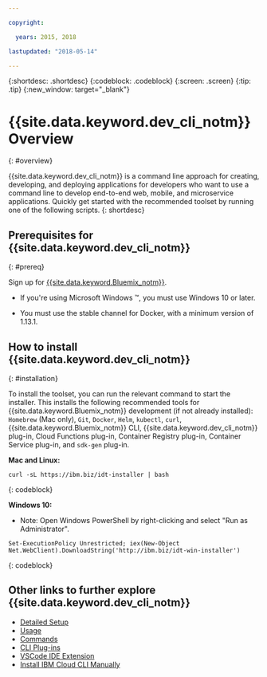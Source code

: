 ```yaml
---

copyright:

  years: 2015, 2018

lastupdated: "2018-05-14"

---
```


{:shortdesc: .shortdesc}
{:codeblock: .codeblock}
{:screen: .screen}
{:tip: .tip}
{:new_window: target="_blank"}

# {{site.data.keyword.dev_cli_notm}} Overview
{: #overview}

{{site.data.keyword.dev_cli_notm}} is a command line approach for creating, developing, and deploying applications for developers who want to use a command line to develop end-to-end web, mobile, and microservice applications. Quickly get started with the recommended toolset by running one of the following scripts.
{: shortdesc} 

## Prerequisites for {{site.data.keyword.dev_cli_notm}}
{: #prereq}

Sign up for [{{site.data.keyword.Bluemix_notm}}](http://ibm.biz/ibm-registration).

* If you're using Microsoft Windows &trade;, you must use Windows 10 or later.

* You must use the stable channel for Docker, with a minimum version of 1.13.1.

## How to install {{site.data.keyword.dev_cli_notm}}
{: #installation}

To install the toolset, you can run the relevant command to start the installer. This installs the following recommended tools for {{site.data.keyword.Bluemix_notm}} development (if not already installed): `Homebrew` (Mac only), `Git`, `Docker`, `Helm`, `kubectl`, `curl`, {{site.data.keyword.Bluemix_notm}} CLI, {{site.data.keyword.dev_cli_notm}} plug-in, Cloud Functions plug-in, Container Registry plug-in, Container Service plug-in, and `sdk-gen` plug-in.

**Mac and Linux:**

```
curl -sL https://ibm.biz/idt-installer | bash
```
{: codeblock}


**Windows 10:**

* Note: Open Windows PowerShell by right-clicking and select "Run as Administrator".

```
Set-ExecutionPolicy Unrestricted; iex(New-Object Net.WebClient).DownloadString('http://ibm.biz/idt-win-installer')
```
{: codeblock}


## Other links to further explore {{site.data.keyword.dev_cli_notm}}

- [Detailed Setup](/docs/cli/idt/setting_up_idt.html)
- [Usage](/docs/cli/idt/index.html)
- [Commands](/docs/cli/idt/commands.html)
- [CLI Plug-ins](/docs/cli/reference/bluemix_cli/extend_cli.html)
- [VSCode IDE Extension](/docs/cli/idt/vscode.html)
- [Install IBM Cloud CLI Manually](/docs/cli/reference/bluemix_cli/get_started.html)
